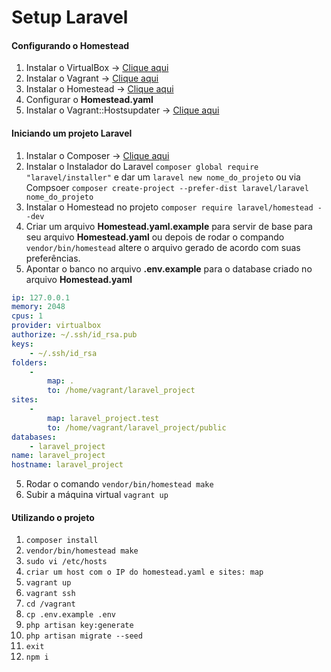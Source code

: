 # Setup Laravel
#### Configurando o Homestead

1. Instalar o VirtualBox -> [Clique aqui](https://www.virtualbox.org/ "Clique aqui")
2. Instalar o Vagrant -> [Clique aqui](https://www.vagrantup.com/ "Clique aqui")
3. Instalar o Homestead -> [Clique aqui](https://laravel.com/docs/5.6/homestead "Clique aqui")
4. Configurar o **Homestead.yaml**
5. Instalar o Vagrant::Hostsupdater -> [Clique aqui](https://github.com/cogitatio/vagrant-hostsupdater "Clique aqui")

#### Iniciando um projeto Laravel
1. Instalar o Composer -> [Clique aqui](https://getcomposer.org/ "Clique aqui")
2. Instalar o Instalador do Laravel `composer global require "laravel/installer"` e dar um `laravel new nome_do_projeto` ou via Compsoer `composer create-project --prefer-dist laravel/laravel nome_do_projeto`
3. Instalar o Homestead no projeto `composer require laravel/homestead --dev`
4. Criar um arquivo **Homestead.yaml.example** para servir de base para seu arquivo **Homestead.yaml** ou depois de rodar o compando `vendor/bin/homestead` altere o arquivo gerado de acordo com suas preferências.
5. Apontar o banco no arquivo **.env.example** para o database criado no arquivo **Homestead.yaml**

```yaml
ip: 127.0.0.1
memory: 2048
cpus: 1
provider: virtualbox
authorize: ~/.ssh/id_rsa.pub
keys:
    - ~/.ssh/id_rsa
folders:
    -
        map: .
        to: /home/vagrant/laravel_project
sites:
    -
        map: laravel_project.test
        to: /home/vagrant/laravel_project/public
databases:
    - laravel_project
name: laravel_project
hostname: laravel_project
```

5. Rodar o comando `vendor/bin/homestead make`
6. Subir a máquina virtual `vagrant up`

#### Utilizando o projeto
1. `composer install`
2. `vendor/bin/homestead make`
3. `sudo vi /etc/hosts`
4. `criar um host com o IP do homestead.yaml e sites: map`
5. `vagrant up`
6. `vagrant ssh`
7. `cd /vagrant`
8. `cp .env.example .env`
9. `php artisan key:generate`
10. `php artisan migrate --seed`
11. `exit`
12. `npm i`
